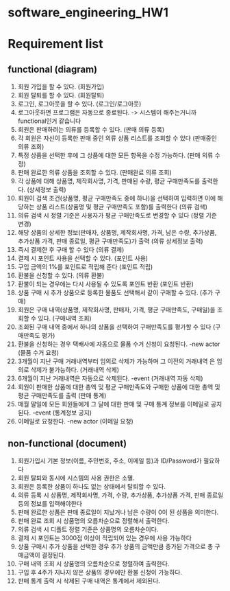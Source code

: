 # software_engineering_HW1

# Requirement list 
## functional (diagram)
1. 회원 가입을 할 수 있다. (회원가입)
2. 회원 탈퇴를 할 수 있다. (회원탈퇴)
3. 로그인, 로그아웃을 할 수 있다. (로그인/로그아웃)
4. 로그아웃하면 프로그램은 자동으로 종료된다. -> 시스템이 해주는거니까 functional인거 같습니다
4. 회원은 판매하려는 의류를 등록할 수 있다. (판매 의류 등록)
5. 각 회원은 자신이 등록한 판매 중인 의류 상품 리스트를 조회할 수 있다 (판매중인 의류 조회)
6. 특정 상품을 선택한 후에 그 상품에 대한 모든 항목을 수정 가능하다. (판매 의류 수정)
7. 판매 완료한 의류 상품을 조회할 수 있다. (판매완료 의류 조회)
8. 각 상품에 대해 상품명, 제작회사명, 가격, 판매된 수량, 평균 구매만족도를 출력한다. (상세정보 출력)
9. 회원이 검색 조건(상품명, 평균 구매만족도 중에 하나)을 선택하여 입력하면 이에 해당하는 상품 리스트(상품명 및 평균 구매만족도 포함)를 출력한다 (의류 검색)
10. 의류 검색 시 정렬 기준은 사용자가 평균 구매만족도로 변경할 수 있다 (정렬 기준 변경)
11. 해당 상품의 상세한 정보(판매자, 상품명, 제작회사명, 가격, 남은 수량, 추가상품, 추가상품 가격, 판매 종료일, 평균 구매만족도)가 출력 (의류 상세정보 출력)
12. 즉시 결제한 후 구매 할 수 있다 (의류 결제)
13. 결제 시 포인트 사용을 선택할 수 있다. (포인트 사용)
14. 구입 금액의 1%를 포인트로 적립해 준다 (포인트 적립)
15. 환불을 신청할 수 있다. (의류 환불)
16. 환불이 되는 경우에는 다시 사용될 수 있도록 포인트 반환 (포인트 반환)
17. 상품 구매 시 추가 상품으로 등록한 물품도 선택해서 같이 구매할 수 있다. (추가 구매)
18. 회원은 구매 내역(상품명, 제작회사명, 판매자, 가격, 평균 구매만족도, 구매일)을 조회할 수 있다. (구매내역 조회)
19. 조회된 구매 내역 중에서 하나의 상품을 선택하여 구매만족도를 평가할 수 있다 (구매만족도 평가)
20. 환불을 신청하는 경우 택배사에 자동으로 물품 수거 신청이 요청된다. -new actor (물품 수거 요청)
21. 3개월이 지난 구매 거래내역부터 임의로 삭제가 가능하며 그 이전의 거래내역 은 임의로 삭제가 불가능하다. (거래내역 삭제)
22. 6개월이 지난 거래내역은 자동으로 삭제된다. -event (거래내역 자동 삭제)
23. 회원이 판매한 상품에 대한 총액 및 평균 구매만족도와 구매한 상품에 대한 총액 및 평균 구매만족도를 출력 (판매 통계)
24. 매월 말일에 모든 회원들에게 그 달에 대한 판매 및 구매 통계 정보를 이메일로 공지된다. -event (통계정보 공지)
25. 이메일로 요청한다. -new actor (이메일 요청) 

## non-functional (document)
1. 회원가입시 기본 정보(이름, 주민번호, 주소, 이메일 등)과 ID/Password가 필요하다
2. 회원 탈퇴와 동시에 시스템의 사용 권한은 소멸.
3. 회원은 등록한 상품이 하나도 없는 상태에서 탈퇴할 수 있다.
4. 의류 등록 시 상품명, 제작회사명, 가격, 수량, 추가상품, 추가상품 가격, 판매 종료일 등의 정보를 입력해야한다
5. 판매 완료한 상품은 판매 종료일이 지났거나 남은 수량이 0이 된 상품을 의미한다.
6. 판매 완료 조회 시 상품명의 오름차순으로 정렬해서 출력한다.
7. 의류 검색 시 디폴트 정렬 기준은 상품명의 오름차순이다.
8. 결제 시 포인트는 3000점 이상이 적립되어 있는 경우에 사용 가능하다
9. 상품 구매시 추가 상품을 선택한 경우 추가 상품의 금액만큼 증가된 가격으로 총 구매금액이 결정된다.
10. 구매 내역 조회 시 상품명의 오름차순으로 정렬하여 출력한다.
11. 구입 후 4주가 지나지 않은 상품의 경우에만 환불 신청이 가능하다.
12. 판매 통계 출력 시 삭제된 구매 내역은 통계에서 제외된다.